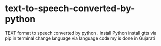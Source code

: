 # text-to-speech-converted-by-python
TEXT format to speech converted by python .
install Python 
install gtts via pip in terminal 
change language via language code my is done in Gujarati
